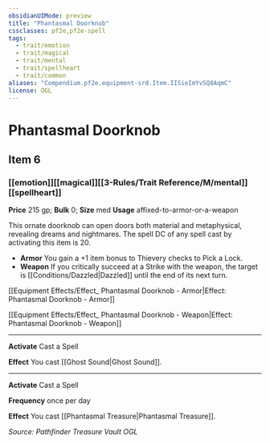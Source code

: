 ```yaml
---
obsidianUIMode: preview
title: "Phantasmal Doorknob"
cssclasses: pf2e,pf2e-spell
tags:
  - trait/emotion
  - trait/magical
  - trait/mental
  - trait/spellheart
  - trait/common
aliases: "Compendium.pf2e.equipment-srd.Item.IISieImYvSQ8AqmC"
license: OGL
---
```

# Phantasmal Doorknob
## Item 6
### [[emotion]][[magical]][[3-Rules/Trait Reference/M/mental]][[spellheart]]


**Price** 215 gp; 
**Bulk** 0; **Size** med
**Usage** affixed-to-armor-or-a-weapon

This ornate doorknob can open doors both material and metaphysical, revealing dreams and nightmares. The spell DC of any spell cast by activating this item is 20.

*   **Armor** You gain a +1 item bonus to Thievery checks to Pick a Lock.
*   **Weapon** If you critically succeed at a Strike with the weapon, the target is [[Conditions/Dazzled|Dazzled]] until the end of its next turn.

[[Equipment Effects/Effect_ Phantasmal Doorknob - Armor|Effect: Phantasmal Doorknob - Armor]]

[[Equipment Effects/Effect_ Phantasmal Doorknob - Weapon|Effect: Phantasmal Doorknob - Weapon]]

* * *

**Activate** Cast a Spell

**Effect** You cast [[Ghost Sound|Ghost Sound]].

* * *

**Activate** Cast a Spell

**Frequency** once per day

**Effect** You cast [[Phantasmal Treasure|Phantasmal Treasure]].

*Source: Pathfinder Treasure Vault*
*OGL*
